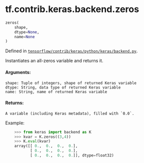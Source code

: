 <div itemscope itemtype="http://developers.google.com/ReferenceObject">
<meta itemprop="name" content="tf.contrib.keras.backend.zeros" />
</div>

# tf.contrib.keras.backend.zeros

``` python
zeros(
    shape,
    dtype=None,
    name=None
)
```



Defined in [`tensorflow/contrib/keras/python/keras/backend.py`](https://www.tensorflow.org/code/tensorflow/contrib/keras/python/keras/backend.py).

Instantiates an all-zeros variable and returns it.

#### Arguments:

    shape: Tuple of integers, shape of returned Keras variable
    dtype: String, data type of returned Keras variable
    name: String, name of returned Keras variable


#### Returns:

    A variable (including Keras metadata), filled with `0.0`.

Example:
```python
    >>> from keras import backend as K
    >>> kvar = K.zeros((3,4))
    >>> K.eval(kvar)
    array([[ 0.,  0.,  0.,  0.],
           [ 0.,  0.,  0.,  0.],
           [ 0.,  0.,  0.,  0.]], dtype=float32)
```